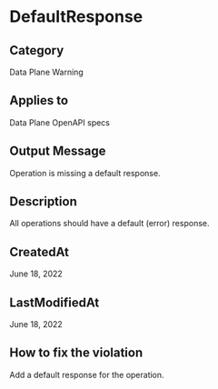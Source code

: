 # DefaultResponse

## Category

Data Plane Warning

## Applies to

Data Plane OpenAPI specs

## Output Message

Operation is missing a default response.

## Description

All operations should have a default (error) response.

## CreatedAt

June 18, 2022

## LastModifiedAt

June 18, 2022

## How to fix the violation

Add a default response for the operation.

